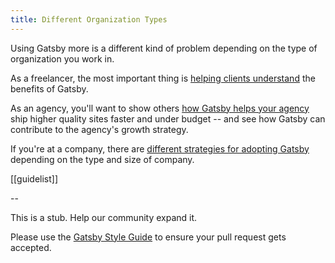 ```yaml
---
title: Different Organization Types
---
```


Using Gatsby more is a different kind of problem depending on the type of organization you work in.

As a freelancer, the most important thing is [helping clients understand](/docs/winning-over-clients) the benefits of Gatsby.

As an agency, you'll want to show others [how Gatsby helps your agency](/docs/gatsby-for-agencies) ship higher quality sites faster and under budget -- and see how Gatsby can contribute to the agency's growth strategy.

If you're at a company, there are [different strategies for adopting Gatsby](/docs/gatsby-for-companies) depending on the type and size of company.

[[guidelist]]

--

This is a stub. Help our community expand it.

Please use the [Gatsby Style Guide](/contributing/gatsby-style-guide/) to ensure your
pull request gets accepted.
